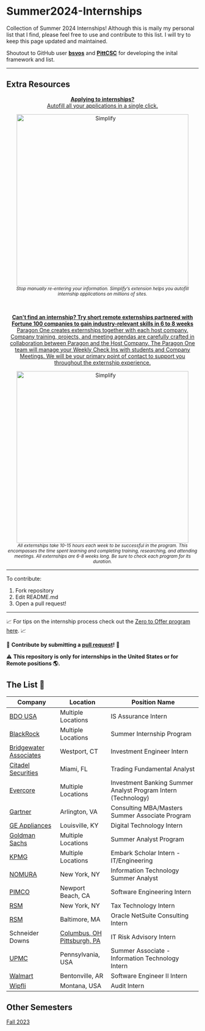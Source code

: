 # Summer2024-Internships
Collection of Summer 2024 Internships! Although this is maily my personal list that I find, please feel free to use and contribute to this list. I will try to keep this page updated and maintained. 

Shoutout to GitHub user **[bsvos](https://github.com/bsovs)** and **[PittCSC](https://github.com/pittcsc)** for developing the inital framework and list.

---
## Extra Resources 
<div align="center">
	<p>
		<a href="https://simplify.jobs/?invite=2d8fe25021b&utm_source=referral">
			<b>Applying to internships?</b>
			<br>
			Autofill all your applications in a single click.
			<br>
			<div>
				<img src="https://res.cloudinary.com/dpeo4xcnc/image/upload/v1636594918/simplify_pittcsc.png" width="450"  alt="Simplify">
			</div>
		</a>
		<sub><i>Stop manually re-entering your information. Simplify’s extension helps you autofill internship applications on millions of sites.</i></sub>
	</p>
</div>
<br>
<div align="center">
	<p>
		<a href="https://simplify.jobs/?invite=2d8fe25021b&utm_source=referral">
			<b>Can't find an internship? Try short remote externships partnered with Fortune 100 companies to gain industry-relevant skills in 6 to 8 weeks</b>
			<br>
			Paragon One creates externships together with each host company. Company training, projects, and meeting agendas are carefully crafted in collaboration between Paragon and the Host Company. The Paragon One team will manage your Weekly Check Ins with students and Company Meetings. We will be your primary point of contact to support you throughout the externship experience.
			<br>
			<div>
				<img src="https://res.cloudinary.com/dkhfkkwzf/image/upload/paragon_doxoz5.jpg" width="450"  alt="Simplify">
			</div>
		</a>
		<sub><i>All externships take 10-15 hours each week to be successful in the program. This encompasses the time spent learning and completing training, researching, and attending meetings. All externships are 6-8 weeks long. Be sure to check each program for its duration.</i></sub>
	</p>
</div>


																	 
---

To contribute:

 1. Fork repository
 2. Edit README.md
 3. Open a pull request!

---

📈 For tips on the internship process check out the [Zero to Offer program here](https://www.pittcs.wiki/zero-to-offer).  📈

🤗 **Contribute by submitting a [pull request](https://github.com/susam/gitpr#create-pull-request)!**  🤗

:warning: **This repository is only for internships in the United States or for Remote positions :earth_americas:.**

## The List 👔

| Company       | Location       | Position Name                         |
|---------------|----------------|---------------------------------------|
|[BDO USA](https://ebqb.fa.us2.oraclecloud.com/hcmUI/CandidateExperience/en/sites/BDOEntryLevelCareers/requisitions?keyword=is+assurance+intern&mode=location)|Multiple Locations|IS Assurance Intern|
|[BlackRock](https://blackrock.tal.net/vx/lang-en-GB/mobile-0/brand-3/xf-232eb66ac89a/candidate/so/pm/1/pl/1/opp/7894-Summer-Internship-Program-Americas/en-GB)|Multiple Locations|Summer Internship Program|
|[Bridgewater Associates](https://boards.greenhouse.io/bridgewater89/jobs/6570837002)|Westport, CT|Investment Engineer Intern|
|[Citadel Securities](https://www.citadelsecurities.com/careers/details/trading-fundamental-analyst-summer-internship-2024-us/)|Miami, FL|Trading Fundamental Analyst|
|[Evercore](https://evercore.tal.net/vx/mobile-0/appcentre-ext/brand-4/candidate/so/pm/1/pl/2/opp/1647-2024-Investment-Banking-Summer-Analyst-Program-New-York-Houston-Menlo-Park-Chicago-Toronto/en-GB)|Multiple Locations|Investment Banking Summer Analyst Program Intern (Technology)|
|[Gartner](https://jobs.gartner.com/jobs/job/78055-consulting-mba-masters-2024-summer-associate-program-graduation-date-dec-2024-june-2025/?source=JB-10126)|Arlington, VA|Consulting MBA/Masters Summer Associate Program|
|[GE Appliances](https://haier.wd3.myworkdayjobs.com/en-US/GE_Appliances/job/USA-Louisville-KY/Summer-2024-Digital-Technology-Intern_REQ-16073)|Louisville, KY|Digital Technology Intern|
|[Goldman Sachs](https://www.goldmansachs.com/careers/students/programs/americas/summer-analyst-program.html)|Multiple Locations|Summer Analyst Program|
|[KPMG](https://www.kpmguscareers.com/jobdetail/?jobId=102392&srcCat=Internet&specSrc=Indeed)|Multiple Locations|Embark Scholar Intern - IT/Engineering|
|[NOMURA](https://nomuracampus.tal.net/vx/lang-en-GB/mobile-0/appcentre-1/brand-4/xf-4d1d7ccfc78f/candidate/so/pm/1/pl/1/opp/877-2024-Information-Technology-Summer-Analyst-Program/en-GB)|New York, NY|Information Technology Summer Analyst|
|[PIMCO](https://pimco.wd1.myworkdayjobs.com/en-US/pimco-careers/job/Newport-Beach-CA-USA/XMLNAME-2024-Summer-Intern---Software-Engineer--US_R102876)|Newport Beach, CA|Software Engineering Intern|
|[RSM](https://jobs.rsmus.com/job/17598319/tax-technology-intern-summer-2024-new-york-ny/)| New York, NY|Tax Technology Intern|
|[RSM](https://jobs.rsmus.com/job/17580684/oracle-netsuite-consulting-intern-summer-2024-boston-ma/)|Baltimore, MA|Oracle NetSuite Consulting Intern|
|Schneider Downs|[Columbus, OH](https://schneiderdowns.csod.com/ux/ats/careersite/10/home/requisition/1097?c=schneiderdowns&source=LINKEDIN) <br /> [Pittsburgh, PA](https://schneiderdowns.csod.com/ux/ats/careersite/10/home/requisition/1098?c=schneiderdowns&source=LINKEDIN)|IT Risk Advisory Intern|
|[UPMC](https://careers.upmc.com/job/18118043/?source=upmc_CareerWebSite)|Pennsylvania, USA|Summer Associate - Information Technology Intern|
|[Walmart](https://walmart.wd5.myworkdayjobs.com/WalmartExternal/job/Bentonville-AR/XMLNAME-2024-Summer-Intern--Software-Engineer-II--Bentonville--AR-_R-1391200?source=Job_Board_Indeed_Organic_Feed&_ccid=1684448457272t82ipxaze&ittk=VHURZ0NRDH)|Bentonville, AR|Software Engineer II Intern|
|[Wipfli](https://careers.wipfli.com/jobs/category/entry-level-internships#/search?query=audit%20intern-summer%202024)|Montana, USA|Audit Intern|

## Other Semesters
[Fall 2023](https://github.com/bsovs/Fall2023-Internships)
